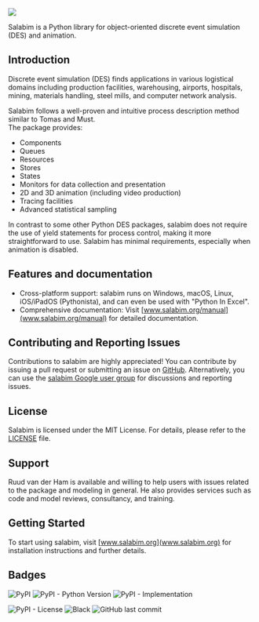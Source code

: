 <img src="https://www.salabim.org/salabim_logo_payoff.png" />

</br>

Salabim is a Python library for object-oriented discrete event simulation (DES) and animation.

## Introduction

Discrete event simulation (DES) finds applications in various logistical domains including production facilities, warehousing, airports, hospitals, mining, materials handling, steel mills, and computer network analysis.

Salabim follows a well-proven and intuitive process description method similar to Tomas and Must.</br>The package provides:

- Components
- Queues
- Resources
- Stores
- States
- Monitors for data collection and presentation
- 2D and 3D animation (including video production)
- Tracing facilities
- Advanced statistical sampling

In contrast to some other Python DES packages, salabim does not require the use of yield statements for process control, making it more straightforward to use. Salabim has minimal requirements, especially when animation is disabled.

## Features and documentation

- Cross-platform support: salabim runs on Windows, macOS, Linux, iOS/iPadOS (Pythonista), and can even be used with "Python In Excel".
- Comprehensive documentation: Visit [www.salabim.org/manual](www.salabim.org/manual) for detailed documentation.

## Contributing and Reporting Issues

Contributions to salabim are highly appreciated! You can contribute by issuing a pull request or submitting an issue on [GitHub](https://github.com/salabim/salabim). Alternatively, you can use the [salabim Google user group](https://groups.google.com/g/salabim) for discussions and reporting issues.

## License

Salabim is licensed under the MIT License. For details, please refer to the [LICENSE](LICENSE) file.

## Support

Ruud van der Ham is available and willing to help users with issues related to the package and modeling in general. He also provides services such as code and model reviews, consultancy, and training.

## Getting Started

To start using salabim, visit [www.salabim.org](www.salabim.org) for installation instructions and further details.

## Badges

![PyPI](https://img.shields.io/pypi/v/zalabim) ![PyPI - Python Version](https://img.shields.io/pypi/pyversions/zalabim) ![PyPI - Implementation](https://img.shields.io/pypi/implementation/zalabim)

![PyPI - License](https://img.shields.io/pypi/l/zalabim) ![Black](https://img.shields.io/badge/code%20style-black-000000.svg) 
 ![GitHub last commit](https://img.shields.io/github/last-commit/salabim/zalabim)
